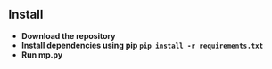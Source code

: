 ## Install
- **Download the repository**
- **Install dependencies using pip `pip install -r requirements.txt`**
- **Run mp.py**